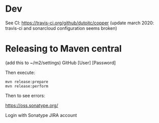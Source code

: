 # Dev
See CI: https://travis-ci.org/github/dutoitc/copper
(update march 2020: travis-ci and sonarcloud configuration seems broken)

# Releasing to Maven central
(add this to ~/m2/settings)
<servers>
    <server>
        <id>GitHub</id>
        <username>[User]</username>
        <password>[Password]</password>
    </server>
</servers>

Then execute:
```
mvn release:prepare
mvn release:perform
```

Then to see errors:

https://oss.sonatype.org/

Login with Sonatype JIRA account
